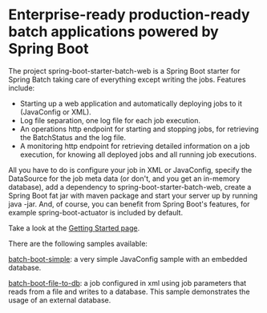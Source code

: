Enterprise-ready production-ready batch applications powered by Spring Boot
=============================
The project spring-boot-starter-batch-web is a Spring Boot starter for Spring Batch taking care of everything except writing the jobs. Features include:

* Starting up a web application and automatically deploying jobs to it (JavaConfig or XML).
* Log file separation, one log file for each job execution.
* An operations http endpoint for starting and stopping jobs, for retrieving the BatchStatus and the log file.
* A monitoring http endpoint for retrieving detailed information on a job execution, for knowing all deployed jobs and all running job executions.

All you have to do is configure your job in XML or JavaConfig, specify the DataSource for the job meta data (or don't, and you get an in-memory database), add a dependency to spring-boot-starter-batch-web, create a Spring Boot fat jar with maven package and start your server up by running java -jar. And, of course, you can benefit from Spring Boot's features, for example spring-boot-actuator is included by default.

Take a look at the [Getting Started page](https://github.com/codecentric/spring-boot-starter-batch-web/wiki/Getting-Started). 

There are the following samples available:

[batch-boot-simple](https://github.com/codecentric/spring-samples/tree/master/batch-boot-simple): a very simple JavaConfig sample with an embedded database.

[batch-boot-file-to-db](https://github.com/codecentric/spring-samples/tree/master/batch-boot-file-to-db): a job configured in xml using job parameters that reads from a file and writes to a database. This sample demonstrates the usage of an external database.
